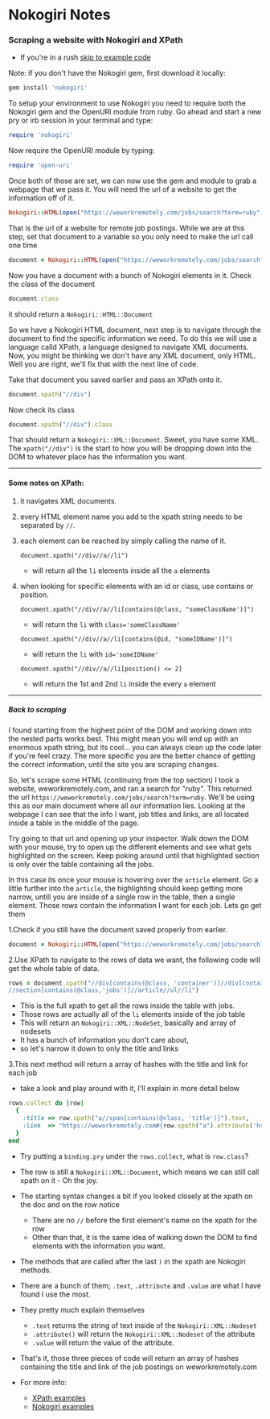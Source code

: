 # Nokogiri Notes
### Scraping a website with Nokogiri and XPath

* If you're in a rush [skip to example code](/README.md#back-to-scraping-/)

Note: if you don't have the Nokogiri gem, first download it locally:
``` ruby
gem install 'nokogiri'
```

To setup your environment to use Nokogiri you need to require both the Nokogiri gem and the OpenURI module from ruby.
Go ahead and start a new pry or irb session in your terminal and type:
``` ruby
require 'nokogiri'
```
Now require the OpenURI module by typing:

``` ruby
require 'open-uri'
```
Once both of those are set, we can now use the gem and module
to grab a webpage that we pass it.  You will need the url of a website to get the information off of it.
``` ruby
Nokogiri::HTML(open("https://weworkremotely.com/jobs/search?term=ruby"))
```

That is the url of a website for remote job postings.
While we are at this step, set that document to a variable so you only need to make the url call one time
``` ruby
document = Nokogiri::HTML(open("https://weworkremotely.com/jobs/search?term=ruby"))
```

Now you have a document with a bunch of Nokogiri elements in it.  Check the class of the document
``` ruby
document.class
```
it should return a ``` Nokogiri::HTML::Document ```

So we have a Nokogiri HTML document, next step is to navigate through the document to find the specific information we need.
To do this we will use a language calld XPath, a language designed to navigate XML documents.  Now, you might be thinking
we don't have any XML document, only HTML.  Well you are right, we'll fix that with the next line of code.

Take that document you saved earlier and pass an XPath onto it.
``` ruby
document.xpath("//div")
```

Now check its class
``` ruby
document.xpath("//div").class
```
That should return a ``` Nokogiri::XML::Document ```.  Sweet, you have some XML.
The ``` xpath("//div") ``` is the start to how you will be dropping down into the DOM to whatever place has the information you want.

---
<h4>Some notes on XPath:</h4>

1. it navigates XML documents.
2.  every HTML element name you add to the xpath string needs to be separated by ``` // ```.

3. each element can be reached by simply calling the name of it.

    ```
    document.xpath("//div//a//li")
    ```
      * will return all the ``` li ``` elements inside all the ``` a ``` elements

4. when looking for specific elements with an id or class, use contains or position.

    ```
    document.xpath("//div//a//li[contains(@class, "someClassName')]")
    ```
      * will return the ``` li ``` with ``` class='someClassName' ```

    ```
    document.xpath("//div//a//li[contains(@id, "someIDName')]")
    ```
      * will return the ``` li ``` with ``` id='someIDName' ```

    ```
    document.xpath("//div//a//li[position() <= 2]
    ```
      * will return the 1st and 2nd ``` li ``` inside the every ``` a ``` element

---

##### Back to scraping

I found starting from the highest point of the DOM and working down into the nested parts works best.  This might mean you will
end up with an enormous xpath string, but its cool... you can always clean up the code later if you're feel crazy.  The more
specific you are the better chance of getting the correct information, until the site you are scraping changes.


So, let's scrape some HTML (continuing from the top section)
I took a website, weworkremotely.com, and ran a search for "ruby".  This returned the url ``` https://weworkremotely.com/jobs/search?term=ruby ```.  We'll be using this as our main document where all our information lies.  Looking at the webpage I can see that the info I want, job titles and links, are all located inside a table in the middle of the page.

Try going to that url and opening up your inspector.  Walk down the DOM with your mouse, try to open up the different elements and see what gets highlighted on the screen.  Keep poking around until that highlighted section is only over the table containing all the jobs.

In this case its once your mouse is hovering over the ``` article ``` element.  Go a little further into the ``` article ```, the highlighting should keep getting more narrow, untill you are inside of a single row in the table, then a single element. Those rows contain the information I want for each job. Lets go get them

1.Check if you still have the document saved properly from earlier.

``` ruby
document = Nokogiri::HTML(open("https://weworkremotely.com/jobs/search?term=ruby"))
```

2.Use XPath to navigate to the rows of data we want, the following code   will get the whole table of data.

``` ruby
rows = document.xpath("//div[contains(@class, 'container')]//div[contains(@class, 'content')]
//section[contains(@class,'jobs')]//article//ul//li")
```
  * This is the full xpath to get all the rows inside the table with jobs.
  * Those rows are actually all of the ``` li ``` elements inside of the job table
  * This will return an ``` Nokogiri::XML::NodeSet ```, basically and array of nodesets
  * It has a bunch of information you don't care about,
  * so let's narrow it down to only the title and links

3.This next method will return a array of hashes with the title and link for each job
  * take a look and play around with it, I'll explain in more detail below

``` ruby
rows.collect do |row|
  {
    :title => row.xpath("a//span[contains(@class, 'title')]").text,
    :link  => "https://weworkremotely.com#{row.xpath("a").attribute('href').value}"
  }
end
```

  * Try putting a ``` binding.pry ``` under the ``` rows.collect ```, what is ``` row.class ```?
  * The row is still a ``` Nokogiri::XML::Document ```, which means we can still call xpath on it - Oh the joy.
  * The starting syntax changes a bit if you looked closely at the xpath on the doc and on the row notice
    - There are no ``` // ``` before the first element's name on the xpath for the row
    - Other than that, it is the same idea of walking down the DOM to find elements with the information you want.
  * The methods that are called after the last ``` ) ``` in the xpath are Nokogiri methods.
  * There are a bunch of them; ``` .text ```, ``` .attribute ``` and ``` .value ``` are what I have found I use the most.
  * They pretty much explain themselves
    - ``` .text ``` returns the string of text inside of the ``` Nokogiri::XML::Nodeset ```
    - ``` .attribute() ``` will return the ``` Nokogiri::XML::Nodeset ``` of the attribute
    - ``` .value ``` will return the value of the attribute.

  * That's it, those three pieces of code will return an array of hashes containing the title and link of the job postings on weworkremotely.com
  * For more info:
    - [XPath examples](https://msdn.microsoft.com/en-us/library/ms256086%28v=vs.110%29.aspx)
    - [Nokogiri examples](https://github.com/sparklemotion/nokogiri/wiki/Cheat-sheet)


